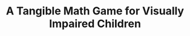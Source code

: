 ---
###############
# DO NOT EDIT
layout: publication
###############

###############
# TO EDIT
# pub title
title: A Tangible Math Game for Visually Impaired Children

# publication image
image:
 name: iceta-1.jpg
 alt-text: "iCETA: headphones, computer, mirror in the camera, tangible blocks and working area on top of the keyboard." # provide a short description for the image #a11y

# short description of the publication
description: "iCETA, an inclusive interactive system for math learning, designed through a set of participatory sessions with visually impaired children and their educators. iCETA supports math learning through the combination of tangible interaction with haptic and auditory feedback."

# authors of the publication
authors: "Ana Cristina Pires, Sebastian Marichal, Fernando Gonzalez-Perilli, Ewelina Bakala, Bruno Fleischer, Gustavo Sansone, Tiago Guerreiro"

# link to the pdf
pdf: https://tjvguerreiro.github.io/pubs/Piresetal2019_A%20Tangible%20Math%20Game%20for%20Visually%20Impaired%20Children_ASSETS.pdf

external-links:
  - name: DOI
    url: https://dl.acm.org/doi/10.1145/3308561.3354596

 # people associated with the publication
people:
  - acp
  - tjvg

conference-name: ASSETS
venue: "21th International ACM SIGACCESS Conference on Computers and Accessibility. Pittsburgh, PA, USA. October, 2019"
year: 2019

projects:
 - inclusive_education

# area for filter purpose
area: inclusive_education
---